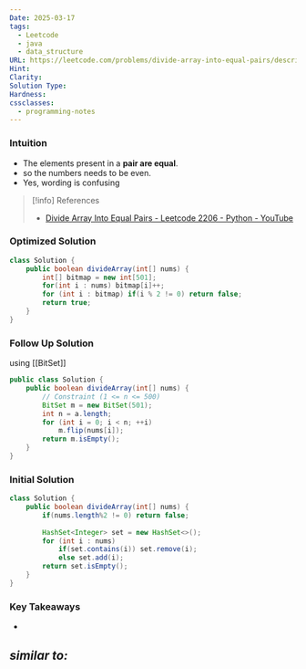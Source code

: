 ```yaml
---
Date: 2025-03-17
tags:
  - Leetcode
  - java
  - data_structure
URL: https://leetcode.com/problems/divide-array-into-equal-pairs/description/
Hint: 
Clarity: 
Solution Type: 
Hardness: 
cssclasses:
  - programming-notes
---
```


### Intuition
- The elements present in a **pair are equal**.
- so the numbers needs to be even.
- Yes, wording is confusing

> [!info] References
> - [Divide Array Into Equal Pairs - Leetcode 2206 - Python - YouTube](https://youtu.be/vxcpdClAktE)
### Optimized Solution
```java title="Frequency array"
class Solution {
    public boolean divideArray(int[] nums) {
        int[] bitmap = new int[501];
        for(int i : nums) bitmap[i]++;
        for (int i : bitmap) if(i % 2 != 0) return false;
        return true;
    }
}
```
### Follow Up Solution
using [[BitSet]] 
```java title="Bitset Solution"
public class Solution {
    public boolean divideArray(int[] nums) {
	    // Constraint (1 <= n <= 500)
        BitSet m = new BitSet(501);
        int n = a.length;
        for (int i = 0; i < n; ++i)
            m.flip(nums[i]);
        return m.isEmpty();
    }
}
```
### Initial Solution
```java title="HashSet Solution"
class Solution {
    public boolean divideArray(int[] nums) {
		if(nums.length%2 != 0) return false;
        
        HashSet<Integer> set = new HashSet<>();
        for (int i : nums)
            if(set.contains(i)) set.remove(i);
            else set.add(i); 
        return set.isEmpty();
    }
}
```
### Key Takeaways
- 

*similar to:* 
- 